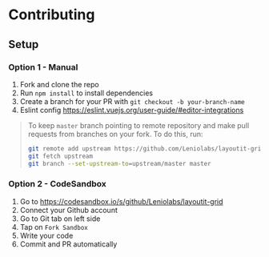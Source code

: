 # Contributing

## Setup

### Option 1 - Manual

1. Fork and clone the repo
2. Run `npm install` to install dependencies
3. Create a branch for your PR with `git checkout -b your-branch-name`
4. Eslint config https://eslint.vuejs.org/user-guide/#editor-integrations

> To keep `master` branch pointing to remote repository and make
> pull requests from branches on your fork. To do this, run:
>
> ```sh
> git remote add upstream https://github.com/Leniolabs/layoutit-grid.git
> git fetch upstream
> git branch --set-upstream-to=upstream/master master
> ```


### Option 2 - CodeSandbox

1. Go to https://codesandbox.io/s/github/Leniolabs/layoutit-grid
2. Connect your Github account
3. Go to Git tab on left side
4. Tap on `Fork Sandbox`
5. Write your code
6. Commit and PR automatically